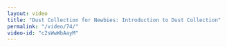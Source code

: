 ```yaml
---
layout: video
title: "Dust Collection for Newbies: Introduction to Dust Collection"
permalink: "/video/74/"
video-id: "c2sWwWbAayM"
---
```

